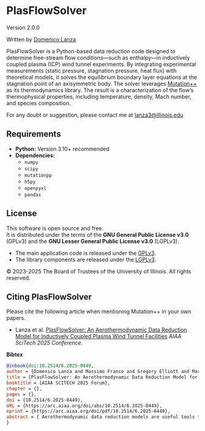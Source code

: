 # PlasFlowSolver
Version 2.0.0

Written by [Domenico Lanza](https://scholar.google.com/citations?hl=en&user=UZnWW2oAAAAJ)

PlasFlowSolver is a Python-based data reduction code designed to determine free-stream flow conditions—such as enthalpy—in inductively coupled plasma (ICP) wind tunnel experiments. By integrating experimental measurements (static pressure, stagnation pressure, heat flux) with theoretical models, it solves the equilibrium boundary layer equations at the stagnation point of an axisymmetric body. The solver leverages [Mutation++](https://github.com/mutationpp/Mutationpp) as its thermodynamics library. The result is a characterization of the flow’s thermophysical properties, including temperature, density, Mach number, and species composition.

For any doubt or suggestion, please contact me at lanza3@illinois.edu

## Requirements

- **Python:** Version 3.10+ recommended
- **Dependencies:**
  - `numpy`
  - `scipy`
  - `mutationpp`
  - `h5py`
  - `openpyxl`
  - `pandas`

## License

This software is open source and free.  
It is distributed under the terms of the **GNU General Public License v3.0** (GPLv3) 
and the **GNU Lesser General Public License v3.0** (LGPLv3).  

- The main application code is released under the [GPLv3](COPYING).  
- The library components are released under the [LGPLv3](COPYING.LESSER).  

© 2023-2025 The Board of Trustees of the University of Illinois. All rights reserved.

## Citing PlasFlowSolver

Please cite the following article when mentioning Mutation++ in your own papers.

* Lanza et al. [PlasFlowSolver: An Aerothermodynamic Data Reduction Model for Inductively Coupled Plasma Wind Tunnel Facilities](https://arc.aiaa.org/doi/abs/10.2514/6.2025-0449) *AIAA SciTech 2025 Conference*.

**Bibtex**
```bibtex
@inbook{doi:10.2514/6.2025-0449,
author = {Domenico Lanza and Massimo Franco and Gregory Elliott and Marco Panesi and Francesco Panerai},
title = {PlasFlowSolver: An Aerothermodynamic Data Reduction Model for Inductively Coupled Plasma Wind Tunnel Facilities},
booktitle = {AIAA SCITECH 2025 Forum},
chapter = {},
pages = {},
doi = {10.2514/6.2025-0449},
URL = {https://arc.aiaa.org/doi/abs/10.2514/6.2025-0449},
eprint = {https://arc.aiaa.org/doi/pdf/10.2514/6.2025-0449},
abstract = { Aerothermodynamic data reduction models are useful tools for analyzing experiments in high-enthalpy plasma wind tunnels, which are essential for evaluating materials used in hypersonic and reentry applications. This study introduces PlasFlowSolver, a data reduction model developed to estimate flow properties such as temperature, enthalpy, and velocity from experimental data, including pressure, stagnation pressure, and stagnation-point cold-wall heat flux. The model is based on boundary layer theory and assumes thermochemical equilibrium, providing an engineering framework for efficient analysis. The model assumptions and the computation of the stagnation-point cold-wall heat flux are thoroughly discussed. Sensitivity analyses of input parameters, such as wall temperature and jet radius, explore the applicability of the model. Results are presented, including the generation of a high-altitude partial operational map for the Plasmatron X wind tunnel at the University of Illinois at Urbana-Champaign. Limitations are discussed, and verification against an existing model is provided. }
}
```
